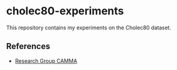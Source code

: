 # cholec80-experiments
This repository contains my experiments on the Cholec80 dataset.

## References
- [Research Group CAMMA](http://camma.u-strasbg.fr/datasets)

